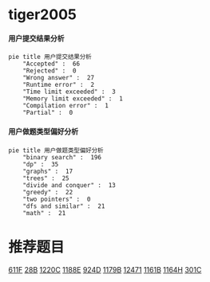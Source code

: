 # tiger2005

<!-- tabs:start -->



#### **用户提交结果分析**

```mermaid
pie title 用户提交结果分析
    "Accepted" :  66
    "Rejected" :  0
    "Wrong answer" :  27
    "Runtime error" :  2
    "Time limit exceeded" :  3
    "Memory limit exceeded" :  1
    "Compilation error" :  1
    "Partial" :  0
```

#### **用户做题类型偏好分析**

```mermaid
pie title 用户做题类型偏好分析
    "binary search" :  196
    "dp" :  35
    "graphs" :  17
    "trees" :  25
    "divide and conquer" :  13
    "greedy" :  22
    "two pointers" :  0
    "dfs and similar" :  21
    "math" :  21
```



<!-- tabs:end -->
# 推荐题目
[611F](https://codeforces.com/contest/611/problem/F)
[28B](https://codeforces.com/contest/28/problem/B)
[1220C](https://codeforces.com/contest/1220/problem/C)
[1188E](https://codeforces.com/contest/1188/problem/E)
[924D](https://codeforces.com/contest/924/problem/D)
[1179B](https://codeforces.com/contest/1179/problem/B)
[12471](https://codeforces.com/contest/1247/problem/1)
[1161B](https://codeforces.com/contest/1161/problem/B)
[1164H](https://codeforces.com/contest/1164/problem/H)
[301C](https://codeforces.com/contest/301/problem/C)
